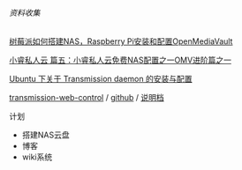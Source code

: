 ###### 资料收集

[树莓派如何搭建NAS，Raspberry Pi安装和配置OpenMediaVault](https://www.labno3.com/2021/02/02/installing-openmediavault-to-a-raspberry-pi/)

[小睿私人云 篇五：小睿私人云免费NAS配置之一OMV进阶篇之一](https://post.smzdm.com/p/aoowq4pm/)

[Ubuntu 下关于 Transmission daemon 的安装与配置](https://wqdy.top/1449.html)

[transmission-web-control](https://gitee.com/culturist/transmission-web-control) / [github](https://github.com/ronggang/transmission-web-control) / [说明档](https://github.com/ronggang/transmission-web-control/wiki/Home-CN)

计划

- 搭建NAS云盘
- 博客
- wiki系统